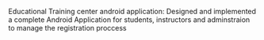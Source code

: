 Educational Training center android application: Designed and implemented a complete Android Application for students, instructors and adminstraion to manage
the registration proccess
